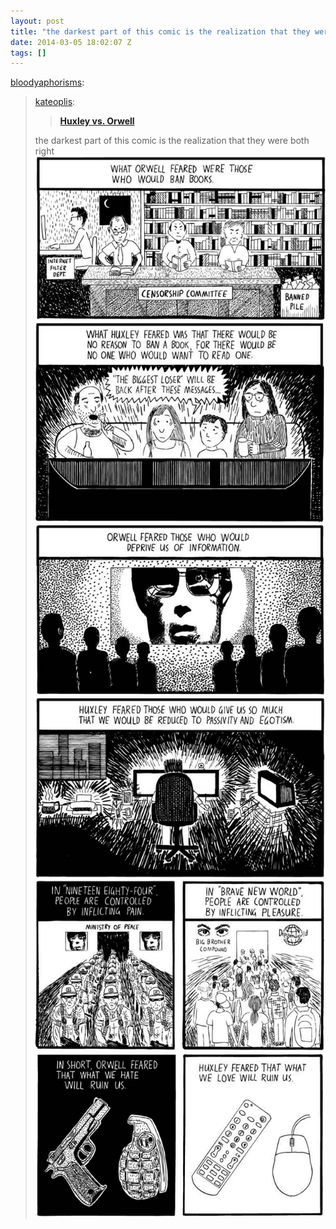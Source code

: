 ```yaml
---
layout: post
title: "the darkest part of this comic is the realization that they were both right"
date: 2014-03-05 18:02:07 Z
tags: []
---
```

[bloodyaphorisms](http://bloodyaphorisms.tumblr.com/post/52634696511/kateoplis-huxley-vs-orwell-the-darkest-part):

> [kateoplis](http://kateoplis.tumblr.com/post/52492839335/huxley-vs-orwell):
> 
> > [**Huxley vs. Orwell**](http://biblioklept.org/2013/06/08/huxley-vs-orwell-the-webcomic-2/)
> 
> the darkest part of this comic is the realization that they were both right
![](/media/2014/03/78663064053_0.png)
![](/media/2014/03/78663064053_1.png)
![](/media/2014/03/78663064053_2.png)
![](/media/2014/03/78663064053_3.png)
![](/media/2014/03/78663064053_4.png)
![](/media/2014/03/78663064053_5.png)

